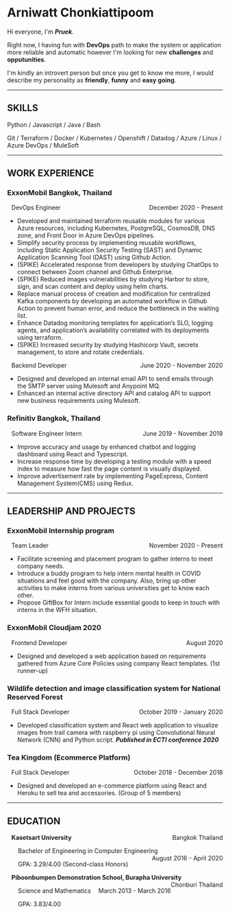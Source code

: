 # Arniwatt Chonkiattipoom

Hi everyone, I'm _**Pruek**_.

Right now, I having fun with **DevOps** path to make the system or application more reliable and automatic however I'm looking for new **challenges** and **opputunities**.

I'm kindly an introvert person but once you get to know me more, I would describe my personality as **friendly**, **funny** and **easy going**.

---

## SKILLS

Python / Javascript / Java / Bash

Git / Terraform / Docker / Kubernetes / Openshift / Datadog / Azure / Linux / Azure DevOps / MuleSoft

---

## WORK EXPERIENCE

### ExxonMobil Bangkok, Thailand

<p style="text-align:left;padding-left:2%">
    DevOps Engineer
    <span style="float:right">
        December 2020 - Present
    </span>
</p>

- Developed and maintained terraform reusable modules for various Azure resources, including Kubernetes, PostgreSQL, CosmosDB, DNS zone, and Front Door in Azure DevOps pipelines.
- Simplify security process by implementing reusable workflows, including Static Application Security Testing (SAST) and Dynamic Application Scanning Tool (DAST) using Github Action.
- (SPIKE) Accelerated response from developers by studying ChatOps to connect between Zoom channel and Github Enterprise.
- (SPIKE) Reduced images vulnerabilities by studying Harbor to store, sign, and scan content and deploy using helm charts. 
- Replace manual process of creation and modification for centralized Kafka components by developing an automated workflow in Github Action to prevent human error, and reduce the bottleneck in the waiting list.
- Enhance Datadog monitoring templates for application’s SLO, logging agents, and application’s availability correlated with its deployments using terraform.
- (SPIKE) Increased security by studying Hashicorp Vault, secrets management, to store and rotate credentials.

<p style="text-align:left;padding-left:2%">
    Backend Developer
    <span style="float:right">
        June 2020 - November 2020
    </span>
</p>

- Designed and developed an internal email API to send emails through the SMTP server using Mulesoft and Anypoint MQ. 
- Enhanced an internal active directory API and catalog API to support new business requirements using Mulesoft.

### Refinitiv Bangkok, Thailand

<p style="text-align:left;padding-left:2%">
    Software Engineer Intern
    <span style="float:right">
        June 2019 - November 2019
    </span>
</p>

- Improve accuracy and usage by enhanced chatbot and logging dashboard using React and Typescript.
- Increase response time by developing a testing module with a speed index to measure how fast the page content is visually displayed. 
- Improve advertisement rate by implementing PageExpress, Content Management System(CMS) using Redux.

---

## LEADERSHIP AND PROJECTS

### ExxonMobil Internship program

<p style="text-align:left;padding-left:2%">
    Team Leader
    <span style="float:right">
        November 2020 - Present
    </span>
</p>

- Facilitate screening and placement program to gather interns to meet company needs.
- Introduce a buddy program to help intern mental health in COVID situations and feel good with the company. Also, bring up other activities to make interns from various universities get to know each other.
- Propose GiftBox for Intern include essential goods to keep in touch with interns in the WFH situation.

### ExxonMobil Cloudjam 2020

<p style="text-align:left;padding-left:2%">
    Frontend Developer
    <span style="float:right">
        August 2020
    </span>
</p>

- Designed and developed a web application based on requirements gathered from Azure Core Policies using company React templates. (1st runner-up)

### Wildlife detection and image classification system for National Reserved Forest

<p style="text-align:left;padding-left:2%">
    Full Stack Developer
    <span style="float:right">
        October 2019 - January 2020
    </span>
</p>

- Developed classification system and React web application to visualize images from trail camera with raspberry pi using Convolutional Neural Network (CNN) and Python script. _**Published in ECTI conference 2020**_

### Tea Kingdom (Ecommerce Platform)

<p style="text-align:left;padding-left:2%">
    Full Stack Developer
    <span style="float:right">
        October 2018 - December 2018
    </span>
</p>

- Designed and developed an e-commerce platform using React and Heroku to sell tea and accessories. (Group of 5 members)

---

## EDUCATION

<p style="text-align:left;padding-left:2%">
    <b>Kasetsart University</b>
    <span style="float:right">
        Bangkok Thailand
    </span>
</p>

<p style="text-align:left;padding-left:5%">
    Bachelor of Engineering in Computer Engineering
    <span style="float:right">
        August 2016 - April 2020
    </span>
</p>

<p style="text-align:left;padding-left:5%">
    GPA: 3.29/4.00 (Second-class Honors)
</p>

<p style="text-align:left;padding-left:2%">
    <b>Piboonbumpen Demonstration School, Burapha University</b>
    <span style="float:right">
        Chonburi Thailand
    </span>
</p>

<p style="text-align:left;padding-left:5%">
    Science and Mathematics
    <span style="float:right">
        March 2013 - March 2016
    </span>
</p>

<p style="text-align:left;padding-left:5%">
    GPA: 3.83/4.00
</p>
